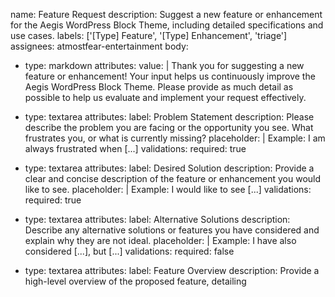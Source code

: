 name: Feature Request
description: Suggest a new feature or enhancement for the Aegis WordPress Block Theme, including detailed specifications and use cases.
labels: ['[Type] Feature', '[Type] Enhancement', 'triage']
assignees: atmostfear-entertainment
body:
  - type: markdown
    attributes:
      value: |
        Thank you for suggesting a new feature or enhancement! Your input helps us continuously improve the Aegis WordPress Block Theme. Please provide as much detail as possible to help us evaluate and implement your request effectively.

  - type: textarea
    attributes:
      label: Problem Statement
      description: Please describe the problem you are facing or the opportunity you see. What frustrates you, or what is currently missing?
      placeholder: |
        Example: I am always frustrated when [...]
    validations:
      required: true

  - type: textarea
    attributes:
      label: Desired Solution
      description: Provide a clear and concise description of the feature or enhancement you would like to see.
      placeholder: |
        Example: I would like to see [...]
    validations:
      required: true

  - type: textarea
    attributes:
      label: Alternative Solutions
      description: Describe any alternative solutions or features you have considered and explain why they are not ideal.
      placeholder: |
        Example: I have also considered [...], but [...]
    validations:
      required: false

  - type: textarea
    attributes:
      label: Feature Overview
      description: Provide a high-level overview of the proposed feature, detailing
